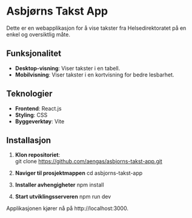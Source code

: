 # Asbjørns Takst App

Dette er en webapplikasjon for å vise takster fra Helsedirektoratet på en enkel og oversiktlig måte.

## Funksjonalitet  

- **Desktop-visning**: Viser takster i en tabell.  
- **Mobilvisning**: Viser takster i en kortvisning for bedre lesbarhet.  

## Teknologier  

- **Frontend**: React.js  
- **Styling**: CSS  
- **Byggeverktøy**: Vite  

## Installasjon  

1. **Klon repositoriet**:  
   git clone https://github.com/aengas/asbjorns-takst-app.git

2. **Naviger til prosjektmappen**
   cd asbjorns-takst-app

4. **Installer avhengigheter**
   npm install

5. **Start utviklingsserveren**
   npm run dev 

Applikasjonen kjører nå på http://localhost:3000.

